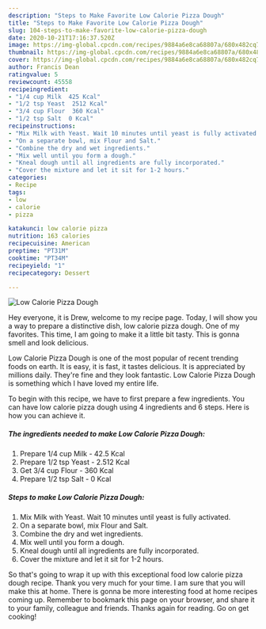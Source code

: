 ```yaml
---
description: "Steps to Make Favorite Low Calorie Pizza Dough"
title: "Steps to Make Favorite Low Calorie Pizza Dough"
slug: 104-steps-to-make-favorite-low-calorie-pizza-dough
date: 2020-10-21T17:16:37.520Z
image: https://img-global.cpcdn.com/recipes/9884a6e8ca68807a/680x482cq70/low-calorie-pizza-dough-recipe-main-photo.jpg
thumbnail: https://img-global.cpcdn.com/recipes/9884a6e8ca68807a/680x482cq70/low-calorie-pizza-dough-recipe-main-photo.jpg
cover: https://img-global.cpcdn.com/recipes/9884a6e8ca68807a/680x482cq70/low-calorie-pizza-dough-recipe-main-photo.jpg
author: Francis Dean
ratingvalue: 5
reviewcount: 45558
recipeingredient:
- "1/4 cup Milk  425 Kcal"
- "1/2 tsp Yeast  2512 Kcal"
- "3/4 cup Flour  360 Kcal"
- "1/2 tsp Salt  0 Kcal"
recipeinstructions:
- "Mix Milk with Yeast. Wait 10 minutes until yeast is fully activated."
- "On a separate bowl, mix Flour and Salt."
- "Combine the dry and wet ingredients."
- "Mix well until you form a dough."
- "Kneal dough until all ingredients are fully incorporated."
- "Cover the mixture and let it sit for 1-2 hours."
categories:
- Recipe
tags:
- low
- calorie
- pizza

katakunci: low calorie pizza 
nutrition: 163 calories
recipecuisine: American
preptime: "PT31M"
cooktime: "PT34M"
recipeyield: "1"
recipecategory: Dessert

---
```



![Low Calorie Pizza Dough](https://img-global.cpcdn.com/recipes/9884a6e8ca68807a/680x482cq70/low-calorie-pizza-dough-recipe-main-photo.jpg)

Hey everyone, it is Drew, welcome to my recipe page. Today, I will show you a way to prepare a distinctive dish, low calorie pizza dough. One of my favorites. This time, I am going to make it a little bit tasty. This is gonna smell and look delicious.



Low Calorie Pizza Dough is one of the most popular of recent trending foods on earth. It is easy, it is fast, it tastes delicious. It is appreciated by millions daily. They're fine and they look fantastic. Low Calorie Pizza Dough is something which I have loved my entire life.


To begin with this recipe, we have to first prepare a few ingredients. You can have low calorie pizza dough using 4 ingredients and 6 steps. Here is how you can achieve it.

<!--inarticleads1-->

##### The ingredients needed to make Low Calorie Pizza Dough:

1. Prepare 1/4 cup Milk - 42.5 Kcal
1. Prepare 1/2 tsp Yeast - 2.512 Kcal
1. Get 3/4 cup Flour - 360 Kcal
1. Prepare 1/2 tsp Salt - 0 Kcal




<!--inarticleads2-->

##### Steps to make Low Calorie Pizza Dough:

1. Mix Milk with Yeast. Wait 10 minutes until yeast is fully activated.
1. On a separate bowl, mix Flour and Salt.
1. Combine the dry and wet ingredients.
1. Mix well until you form a dough.
1. Kneal dough until all ingredients are fully incorporated.
1. Cover the mixture and let it sit for 1-2 hours.




So that's going to wrap it up with this exceptional food low calorie pizza dough recipe. Thank you very much for your time. I am sure that you will make this at home. There is gonna be more interesting food at home recipes coming up. Remember to bookmark this page on your browser, and share it to your family, colleague and friends. Thanks again for reading. Go on get cooking!
